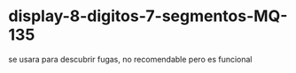 # display-8-digitos-7-segmentos-MQ-135
se usara para descubrir fugas, no recomendable pero es funcional
